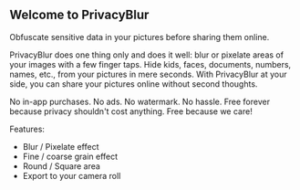 ## Welcome to PrivacyBlur

Obfuscate sensitive data in your pictures before sharing them online.

PrivacyBlur does one thing only and does it well: blur or pixelate areas of your images with a few finger taps. Hide kids, faces, documents, numbers, names, etc., from your pictures in mere seconds. With PrivacyBlur at your side, you can share your pictures online without second thoughts.

No in-app purchases. No ads. No watermark. No hassle. Free forever because privacy shouldn't cost anything. Free because we care!

Features:

- Blur / Pixelate effect
- Fine / coarse grain effect
- Round / Square area
- Export to your camera roll

